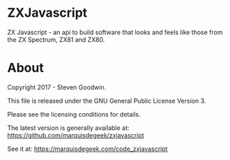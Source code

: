 # ZXJavascript
ZX Javascript - an api to build software that looks and feels like those from the ZX Spectrum, ZX81 and ZX80.

# About

Copyright 2017 - Steven Goodwin. 

This file is released under the GNU General Public License Version 3.

Please see the licensing conditions for details.

The latest version is generally available at:
	https://github.com/marquisdegeek/zxjavascript

See it at:
	https://marquisdegeek.com/code_zxjavascript

